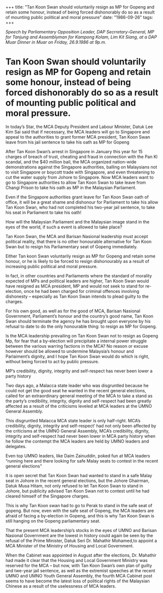 +++ 
title: "Tan Koon Swan should voluntarily resign as MP for Gopeng and retain some honour, instead of being forced dishonorably do so as a result of mounting public political and moral pressure"
date: "1986-09-26"
tags:
+++

_Speech by Parliamentary Opposition Leader, DAP Secrretary-General, MP for Tanjung and Assemblyman for Kampong Kolam, Lim Kit Siang, at a DAP Muar Dinner in Muar on Friday, 26.9.1986 at 9p.m._

# Tan Koon Swan should voluntarily resign as MP for Gopeng and retain some honour, instead of being forced dishonorably do so as a result of mounting public political and moral pressure.

In today’s Star, the MCA Deputy President and Labour Minister, Datuk Lee Kim Sai said that if necessary, the MCA leaders will go to Singapore and appeal to the authorities to grant former MCA president, Tan Koon Swan leave from his jail sentence to take his oath as MP for Gopeng</u>

After Tan Koon Swan’s arrest in Singapore in January this year for 15 charges of breach of trust, cheating and fraud in connection with the Pan Kl scandal, and the $40 million bail, the MCA organized nation-wide demonstrations against the Singapore authorities, balling on Malaysians not to visit Singapore or boycott trade with Singapore, and even threatening to cut the water supply from Johore to Singapore. Now MCA leaders want to go to Singapore authorities to allow Tan Koon Swan to take leave from Changi Prison to take his oath as MP in the Malaysian Parliament.

Even if the Singapore authorities grant leave for Tan Koon Swan oath of office, it will be a great shame and dishonour for Parliament to take his allow Tan Koon Swan, who had not completed his two-year jail sentence, to take his seat in Parliament to take his oath!

How will the Malaysian Parliament and the Malaysian image stand in the eyes of the world, if such a event is allowed to take place?

Tan Koon Swan, the MCA and Barisan Nasional leadership must accept political reality, that there is no other honourable alternative for Tan Koon Swan but to resign his Parliamentary seat of Gopeng immediately.

Either Tan koon Swan voluntarily resign as MP for Gopeng and retain some honour, or he is likely to be forced to resign dishonourably as a result of increasing public political and moral pressure.

In fact, in other countries and Parliaments where the standard of morality expected of MPs and political leaders are higher, Tan Koon Swan would have resigned as MCA president, MP and would not seek to stand for re-election, once he had been charged for criminal offences involving dishonesty – especially as Tan Koon Swan intends to plead guilty to the charges.

For his own good, as well as for the good of MCA, Barisan Nasional Government, Parliament’s honour and the country’s good name, Tan Koon Swan should terminate the agency he has brought upon everyone by his refusal to date to do the only honourable thing: to resign as MP for Gopeng.

Is the MCA leadership prevailing on Tan Koon Swan not to resign as Gopeng Mp, for fear that a by-election will precipitate a internal power struggle between the various warring factions in the MCA? No reason or excuse however should be allowed to undermine Malaysia’s honour and Parlaiment’s dignity, and I hope Tan Koon Swan would do which is right, without being forced to act by public pressure.

MP’s credibility, dignity, integrity and self-respect has never been lower a party history

Two days ago, a Malacca state leader who was disgruntled because he could not get the good seat he wanted in the recent general elections, called for an extraordinary general meeting of the MCA to take a stand as the party’s credibility, integrity, dignity and self-respect had been greatly affected as a result of the criticisms leveled at MCA leaders at the UMNO General Assembly.

This disgruntled Malacca MCA state leader is only half-right. MCA’s credibility, dignity, integrity and self-respect’ had not only been affected by the criticisms at the UMNO General Assembly, MCA’s credibility, dignity, integrity and self-respect had never been lower in MCA party history when he follow the contempt the MCA leaders are held by UMNO leaders and delegates.

Even top UMNO leaders, like Daim Zainuddin, poked fun at MCA leaders “running here and there looking for safe Malay seats to contest in the recent general elections”

It is open secret that Tan Koon Swan had wanted to stand in a safe Malay seat in Johore in the recent general elections, but the Johore Ghairman, Datuk Musa Hitam, not only refused to let Tan Koon Swan to stand in Johore, but publicity advised Tan Koon Swan not to contest until he had cleared himself of the Singapore charges.

This is why Tan Koon  swan had to go to Perak to stand in the safe seat of gopeng. But now, even with the safe seat of Gopeng, the MCA leaders are afraid of facing a by-election in Gopeng, and this is why Tan Koon Swan is still hanging on the Gopeng parliamentary seat.

That the present MCA leadership’s stocks in the eyes of UMNO and Barisan Nasional Government are the lowest in history could again be seen by the refusal of the Prime Minister, Datuk Seri Dr. Mahathir Mohamed,to appoint a MCA Minister of the Ministry of Housing and Local Government.

When the Cabinet was appointed in August after the elections, Dr. Mahathir had made it clear that the Housing and Local Government Ministry was reserved for the MCA – but now, with Tan Koon Swan’s own plan of guilty and twe-year jail sentence, as well as the extremist speeches at the recent UMNO and UMNO Youth General Assembly, the fourth MCA Cabinet post seems to have become the latest loss of political rights of the Malaysian Chinese as a result of the uselessness of MCA leaders.
 
